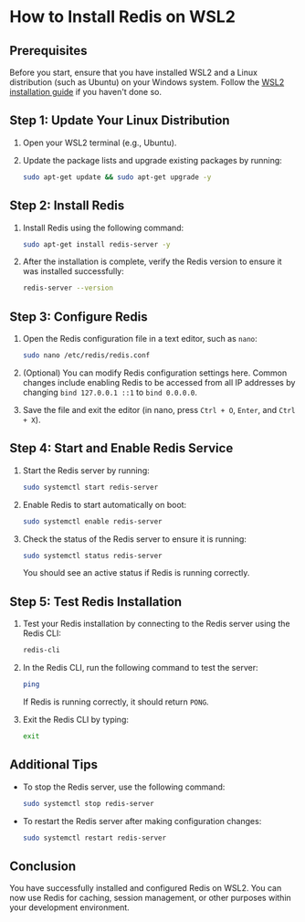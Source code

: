 # How to Install Redis on WSL2

## Prerequisites
Before you start, ensure that you have installed WSL2 and a Linux distribution (such as Ubuntu) on your Windows system. Follow the [WSL2 installation guide](#how-to-install-wsl2-on-windows) if you haven't done so.

## Step 1: Update Your Linux Distribution
1. Open your WSL2 terminal (e.g., Ubuntu).
2. Update the package lists and upgrade existing packages by running:

    ```bash
    sudo apt-get update && sudo apt-get upgrade -y
    ```

## Step 2: Install Redis
1. Install Redis using the following command:

    ```bash
    sudo apt-get install redis-server -y
    ```

2. After the installation is complete, verify the Redis version to ensure it was installed successfully:

    ```bash
    redis-server --version
    ```

## Step 3: Configure Redis
1. Open the Redis configuration file in a text editor, such as `nano`:

    ```bash
    sudo nano /etc/redis/redis.conf
    ```

2. (Optional) You can modify Redis configuration settings here. Common changes include enabling Redis to be accessed from all IP addresses by changing `bind 127.0.0.1 ::1` to `bind 0.0.0.0`.

3. Save the file and exit the editor (in nano, press `Ctrl + O`, `Enter`, and `Ctrl + X`).

## Step 4: Start and Enable Redis Service
1. Start the Redis server by running:

    ```bash
    sudo systemctl start redis-server
    ```

2. Enable Redis to start automatically on boot:

    ```bash
    sudo systemctl enable redis-server
    ```

3. Check the status of the Redis server to ensure it is running:

    ```bash
    sudo systemctl status redis-server
    ```

   You should see an active status if Redis is running correctly.

## Step 5: Test Redis Installation
1. Test your Redis installation by connecting to the Redis server using the Redis CLI:

    ```bash
    redis-cli
    ```

2. In the Redis CLI, run the following command to test the server:

    ```bash
    ping
    ```

   If Redis is running correctly, it should return `PONG`.

3. Exit the Redis CLI by typing:

    ```bash
    exit
    ```

## Additional Tips
- To stop the Redis server, use the following command:

    ```bash
    sudo systemctl stop redis-server
    ```

- To restart the Redis server after making configuration changes:

    ```bash
    sudo systemctl restart redis-server
    ```

## Conclusion
You have successfully installed and configured Redis on WSL2. You can now use Redis for caching, session management, or other purposes within your development environment.

